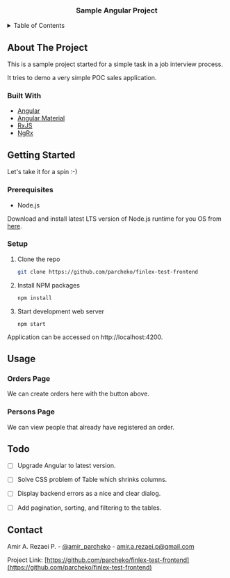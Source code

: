 <div id="top"></div>

<h3 align="center">Sample Angular Project</h3>

<details>
  <summary>Table of Contents</summary>
  <ol>
    <li>
      <a href="#about-the-project">About The Project</a>
      <ul>
        <li><a href="#built-with">Built With</a></li>
      </ul>
    </li>
    <li>
      <a href="#getting-started">Getting Started</a>
      <ul>
        <li><a href="#prerequisites">Prerequisites</a></li>
        <li><a href="#setup">Setup</a></li>
      </ul>
    </li>
    <li><a href="#usage">Usage</a>
      <ul>
        <li><a href="#orders-page">Orders Page</a></li>
        <li><a href="#persons-page">Persons Page</a></li>
      </ul>
  </li>
    <li>
        <a href="#contact">Contact</a>
    </li>
  </ol>
</details>

## About The Project

This is a sample project started for a simple task in a job interview process.

It tries to demo a very simple POC sales application.


### Built With

* [Angular](https://angular.io/)
* [Angular Material](https://material.angular.io/)
* [RxJS](https://rxjs.dev/)
* [NgRx](https://ngrx.io/)

## Getting Started

Let's take it for a spin :-)

### Prerequisites

* Node.js

Download and install latest LTS version of Node.js runtime for you OS from
[here](https://nodejs.org/en/download/).

### Setup

1. Clone the repo
   ```sh
   git clone https://github.com/parcheko/finlex-test-frontend
   ```
2. Install NPM packages
   ```sh
   npm install
   ```
3. Start development web server
   ```shell
   npm start
   ```
Application can be accessed on http://localhost:4200.

## Usage

### Orders Page

We can create orders here with the button above.

### Persons Page

We can view people that already have registered an order.


## Todo

- [ ] Upgrade Angular to latest version.
- [ ] Solve CSS problem of Table which shrinks columns.
- [ ] Display backend errors as a nice and clear dialog.
- [ ] Add pagination, sorting, and filtering to the tables. 


## Contact

Amir A. Rezaei P. - [@amir_parcheko](https://twitter.com/amir_parcheko) - amir.a.rezaei.p@gmail.com

Project Link: [https://github.com/parcheko/finlex-test-frontend](https://github.com/parcheko/finlex-test-frontend)
